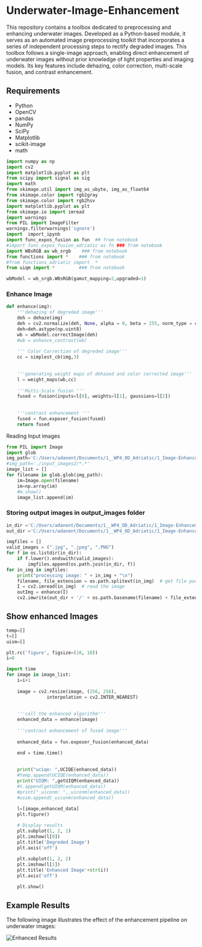 # Underwater-Image-Enhancement

This repository contains a toolbox dedicated to preprocessing and enhancing underwater images. Developed as a Python-based module, it serves as an automated image preprocessing toolkit that incorporates a series of independent processing steps to rectify degraded images. This toolbox follows a single-image approach, enabling direct enhancement of underwater images without prior knowledge of light properties and imaging models. Its key features include dehazing, color correction, multi-scale fusion, and contrast enhancement.

## Requirements
- Python 
- OpenCV
- pandas
- NumPy
- SciPy
- Matplotlib
- scikit-image
- math

```python
import numpy as np
import cv2
import matplotlib.pyplot as plt
from scipy import signal as sig
import math
from skimage.util import img_as_ubyte, img_as_float64
from skimage.color import rgb2gray
from skimage.color import rgb2hsv
import matplotlib.pyplot as plt
from skimage.io import imread
import warnings
from PIL import ImageFilter
warnings.filterwarnings('ignore')
import  import_ipynb
import func_expos_fusion as fun  ## from notebook
#import func_expos_fusion_adriatic as fn ### from notebook
import WBsRGB as wb_srgb    ### from notebook
from functions import *    ### from notebook
#from functions_adriatic import  *
from uiqm import *         ### from notebook
```

```python
wbModel = wb_srgb.WBsRGB(gamut_mapping=2,upgraded=1)
```

### Enhance Image

```python
def enhance(img):
    '''dehazing of degreded image''' 
    deh = dehaze(img)
    deh = cv2.normalize(deh, None, alpha = 0, beta = 255, norm_type = cv2.NORM_MINMAX, dtype = cv2.CV_32F)
    deh=deh.astype(np.uint8)
    wb = wbModel.correctImage(deh)
    #wb = enhance_contrast(wb)
    
    ''' Color Correction of degreded image'''
    cc = simplest_cb(img,3)
    
    
    '''generating weight maps of dehazed and color corrected image'''
    l = weight_maps(wb,cc)
    
    '''Multi-Scale fusion '''
    fused = fusion(inputs=l[0], weights=l[1], gaussians=l[2])
    
    
    '''contrast enhancement '''
    fused = fun.exposer_fusion(fused)
    return fused
```

Reading Input images

```python
from PIL import Image
import glob
img_path='C:/Users/adanent/Documents/1__WP4_OD_Adriatic/1_Image-Enhancement-Optical image-ADRIATIC/1_Underwater_UWIPP/input_images_URPC/*.*'
#img_path='./input_images2/*.*'
image_list = []
for filename in glob.glob(img_path):
    im=Image.open(filename)
    im=np.array(im) 
    #m.show()
    image_list.append(im)
```

### Storing output images in output_images folder

```python
in_dir ='C:/Users/adanent/Documents/1__WP4_OD_Adriatic/1_Image-Enhancement-Optical image-ADRIATIC/1_Underwater_UWIPP/input_images_URPC/'
out_dir ='C:/Users/adanent/Documents/1__WP4_OD_Adriatic/1_Image-Enhancement-Optical image-ADRIATIC/1_Underwater_UWIPP/output_images_URPC/'

imgfiles = []
valid_images = (".jpg", ".jpeg", ".PNG")
for f in os.listdir(in_dir):
    if f.lower().endswith(valid_images):
        imgfiles.append(os.path.join(in_dir, f))
for in_img in imgfiles:
    print("processing image: " + in_img + "\n")
    filename, file_extension = os.path.splitext(in_img)  # get file parts
    I = cv2.imread(in_img)  # read the image
    outImg = enhance(I)
    cv2.imwrite(out_dir + '/' + os.path.basename(filename) + file_extension, outImg )
```

## Show enhanced Images

```python
temp=[]
t=[]
uism=[]

plt.rc('figure', figsize=(10, 10))
i=0

import time
for image in image_list:
    i=i+1
    
    image = cv2.resize(image, (256, 256),  
               interpolation = cv2.INTER_NEAREST)
   
    
    '''call the enhanced algorithm'''
    enhanced_data = enhance(image)
    
    '''contrast enhancement of fused image'''
    
    enhanced_data = fun.exposer_fusion(enhanced_data)
    
    end = time.time()

    
    print("uciqe: ",UCIQE(enhanced_data))
    #temp.append(UCIQE(enhanced_data))
    print("UIQM: ",getUIQM(enhanced_data))
    #t.append(getUIQM(enhanced_data))
    #print("_uiconm: ",_uiconm(enhanced_data))
    #usim.append(_uiconm(enhanced_data))
    
    l=[image,enhanced_data]
    plt.figure()

    # Display results
    plt.subplot(1, 2, 1)
    plt.imshow(l[0])
    plt.title('Degreded Image')
    plt.axis('off')
    
    plt.subplot(1, 2, 2)
    plt.imshow(l[1])
    plt.title('Enhanced Image'+str(i))
    plt.axis('off')

    plt.show()
```

## Example Results

The following image illustrates the effect of the enhancement pipeline on underwater images:

![Enhanced Results](figures/enhanced_example.png)
